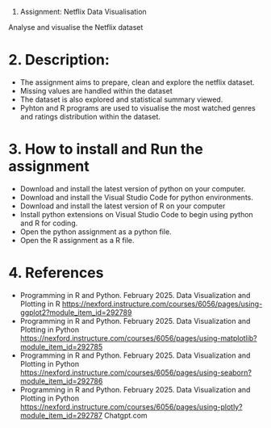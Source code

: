 1. Assignment: Netflix Data Visualisation

Analyse and visualise the Netflix dataset


# 2. Description: 

- The assignment aims to prepare, clean and explore the netflix dataset.
- Missing values are handled within the dataset 
- The dataset is also explored and statistical summary viewed.
- Pyhton and R programs are used to visualise the most watched genres and ratings distribution within the dataset.



# 3. How to install and Run the assignment

- Download and install the latest version of python on your computer.
- Download and install the Visual Studio Code for python environments.
- Download and install the latest version of R on your computer
- Install python extensions on Visual Studio Code to begin using python and R for coding.
- Open the python assignment as a python file.
- Open the R assignment as a R file.


# 4. References

- Programming in R and Python. February 2025. Data Visualization and Plotting in R
https://nexford.instructure.com/courses/6056/pages/using-ggplot2?module_item_id=292789
- Programming in R and Python. February 2025. Data Visualization and Plotting in Python
https://nexford.instructure.com/courses/6056/pages/using-matplotlib?module_item_id=292785
- Programming in R and Python. February 2025. Data Visualization and Plotting in Python
https://nexford.instructure.com/courses/6056/pages/using-seaborn?module_item_id=292786
- Programming in R and Python. February 2025. Data Visualization and Plotting in Python
https://nexford.instructure.com/courses/6056/pages/using-plotly?module_item_id=292787
Chatgpt.com
